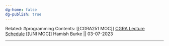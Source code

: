 ```yaml
---
dg-home: false
dg-publish: true
---
```

Related: #programming 
Contents: [[CGRA251 MOC]]
[CGRA Lecture Schedule](https://ecs.wgtn.ac.nz/Courses/CGRA251_2023T2/LectureSchedule)
[[UNI MOC]]
Hamish Burke || 03-07-2023
***
